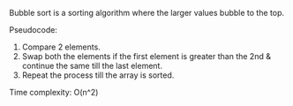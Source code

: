 Bubble sort is a sorting algorithm where the larger values bubble to the top.

Pseudocode:
1. Compare 2 elements.
2. Swap both the elements if the first element is greater than the 2nd & continue the same till the last element.
3. Repeat the process till the array is sorted.

Time complexity: O(n^2)
